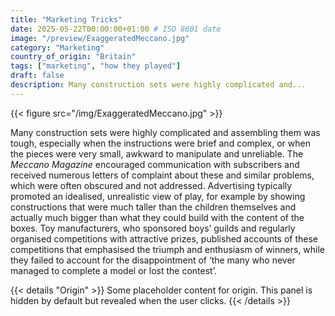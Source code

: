 ```yaml
---
title: "Marketing Tricks"
date: 2025-05-22T00:00:00+01:00 # ISO 8601 date
image: "/preview/ExaggeratedMeccano.jpg"
category: "Marketing"
country_of_origin: "Britain"
tags: ["marketing", "how they played"]
draft: false
description: Many construction sets were highly complicated and...
---
```


{{< figure src="/img/ExaggeratedMeccano.jpg" >}}

Many construction sets were highly complicated and assembling them was tough, especially when the instructions were brief and complex, or when the pieces were very small, awkward to manipulate and unreliable. The *Meccano Magazine* encouraged communication with subscribers and received numerous letters of complaint about these and similar problems, which were often obscured and not addressed. Advertising typically promoted an idealised, unrealistic view of play, for example by showing constructions that were much taller than the children themselves and actually much bigger than what they could build with the content of the boxes. Toy manufacturers, who sponsored boys’ guilds and regularly organised competitions with attractive prizes, published accounts of these competitions that emphasised the triumph and enthusiasm of winners, while they failed to account for the disappointment of ‘the many who never managed to complete a model or lost the contest’.


{{< details "Origin" >}}
Some placeholder content for origin. This panel is hidden by default but revealed when the user clicks.
{{< /details >}}

